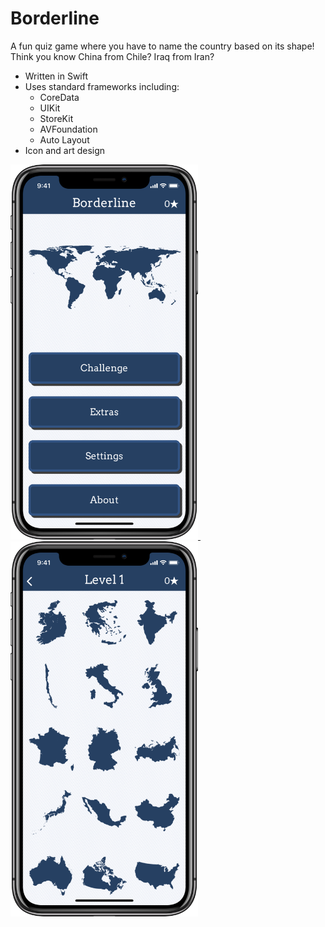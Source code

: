 # Borderline

A fun quiz game where you have to name the country based on its shape!
Think you know China from Chile? Iraq from Iran? 

* Written in Swift
* Uses standard frameworks including:
  * CoreData
  * UIKit
  * StoreKit
  * AVFoundation
  * Auto Layout
* Icon and art design

<a href="https://github.com/JamieDass/Borderline/blob/master/gh_screenshots/iPhone%20X-FirstScreen_framed_1000.png">                                                                                                                                                        
<img class="screenshot" src="https://github.com/JamieDass/Borderline/blob/master/gh_screenshots/iPhone%20X-FirstScreen_framed_1000.png" alt="Menu Screen" width="300px">
</a> &nbsp; <a href="https://github.com/JamieDass/Borderline/blob/master/gh_screenshots/iPhone%20X-Level1_framed_1000.png">                                                                                                                                                        
<img class="screenshot" src="https://github.com/JamieDass/Borderline/blob/master/gh_screenshots/iPhone%20X-Level1_framed_1000.png" alt="Level 1" width="300px">
</a>
